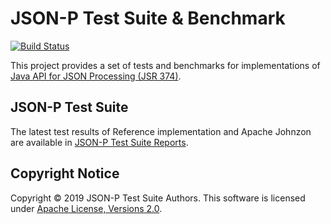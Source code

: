 # JSON-P Test Suite & Benchmark
[![Build Status](https://travis-ci.org/leadpony/jsonp-test-suite.svg?branch=master)](https://travis-ci.org/leadpony/jsonp-test-suite)

This project provides a set of tests and benchmarks for implementations of [Java API for JSON Processing (JSR 374)].

## JSON-P Test Suite

The latest test results of Reference implementation and Apache Johnzon are available in [JSON-P Test Suite Reports].

## Copyright Notice
Copyright &copy; 2019 JSON-P Test Suite Authors. This software is licensed under [Apache License, Versions 2.0][Apache 2.0 License].

[Apache 2.0 License]: https://www.apache.org/licenses/LICENSE-2.0
[Java API for JSON Processing (JSR 374)]: https://eclipse-ee4j.github.io/jsonp/
[Apache Maven]: https://maven.apache.org/
[Apache Johnzon]: https://johnzon.apache.org/
[JSON-P Test Suite Reports]: https://leadpony.github.io/jsonp-test-suite/test-suite/project-reports.html
